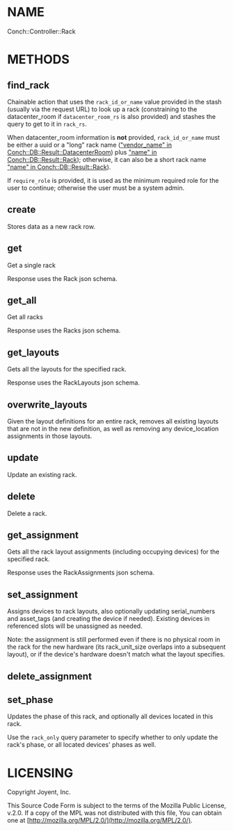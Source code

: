 # NAME

Conch::Controller::Rack

# METHODS

## find\_rack

Chainable action that uses the `rack_id_or_name` value provided in the stash (usually via the
request URL) to look up a rack (constraining to the datacenter\_room if `datacenter_room_rs` is
also provided) and stashes the query to get to it in `rack_rs`.

When datacenter\_room information is **not** provided, `rack_id_or_name` must be either a uuid
or a "long" rack name (["vendor\_name" in Conch::DB::Result::DatacenterRoom](../modules/Conch%3A%3ADB%3A%3AResult%3A%3ADatacenterRoom#vendor_name)) plus
["name" in Conch::DB::Result::Rack](../modules/Conch%3A%3ADB%3A%3AResult%3A%3ARack#name)); otherwise, it can also be a short rack name
["name" in Conch::DB::Result::Rack](../modules/Conch%3A%3ADB%3A%3AResult%3A%3ARack#name)).

If `require_role` is provided, it is used as the minimum required role for the user to
continue; otherwise the user must be a system admin.

## create

Stores data as a new rack row.

## get

Get a single rack

Response uses the Rack json schema.

## get\_all

Get all racks

Response uses the Racks json schema.

## get\_layouts

Gets all the layouts for the specified rack.

Response uses the RackLayouts json schema.

## overwrite\_layouts

Given the layout definitions for an entire rack, removes all existing layouts that are not in
the new definition, as well as removing any device\_location assignments in those layouts.

## update

Update an existing rack.

## delete

Delete a rack.

## get\_assignment

Gets all the rack layout assignments (including occupying devices) for the specified rack.

Response uses the RackAssignments json schema.

## set\_assignment

Assigns devices to rack layouts, also optionally updating serial\_numbers and asset\_tags (and
creating the device if needed). Existing devices in referenced slots will be unassigned as needed.

Note: the assignment is still performed even if there is no physical room in the rack
for the new hardware (its rack\_unit\_size overlaps into a subsequent layout), or if the device's
hardware doesn't match what the layout specifies.

## delete\_assignment

## set\_phase

Updates the phase of this rack, and optionally all devices located in this rack.

Use the `rack_only` query parameter to specify whether to only update the rack's phase, or all
located devices' phases as well.

# LICENSING

Copyright Joyent, Inc.

This Source Code Form is subject to the terms of the Mozilla Public License,
v.2.0. If a copy of the MPL was not distributed with this file, You can obtain
one at [http://mozilla.org/MPL/2.0/](http://mozilla.org/MPL/2.0/).
